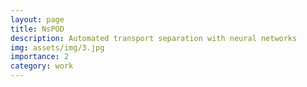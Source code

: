```yaml
---
layout: page
title: NsPOD
description: Automated transport separation with neural networks
img: assets/img/3.jpg
importance: 2
category: work
---
```

